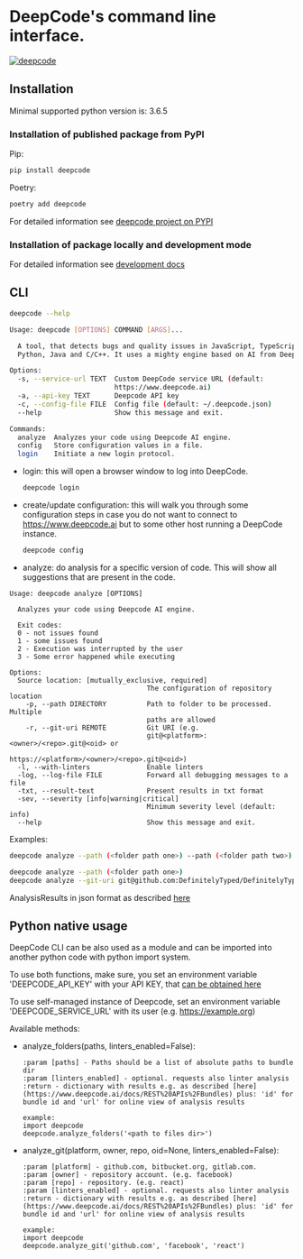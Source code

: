 # DeepCode's command line interface.

[![deepcode](https://www.deepcoded.com/api/gh/badge?key=eyJhbGciOiJIUzI1NiIsInR5cCI6IkpXVCJ9.eyJwbGF0Zm9ybTEiOiJnaCIsIm93bmVyMSI6IkRlZXBDb2RlQUkiLCJyZXBvMSI6ImNsaSIsImluY2x1ZGVMaW50IjpmYWxzZSwiYXV0aG9ySWQiOjczLCJpYXQiOjE1OTUzMTc1NTd9.MXYODUUN6cGSWEHQ4RSMEK7toqu-X7FDo41o4CfaMu0)](https://www.deepcoded.com/app/gh/DeepCodeAI/cli/_/dashboard?utm_content=gh%2FDeepCodeAI%2Fcli)

## Installation

Minimal supported python version is: 3.6.5

### Installation of published package from PyPI

Pip:
```bash
pip install deepcode
```

Poetry:
```bash
poetry add deepcode
```

For detailed information see [deepcode project on PYPI](https://pypi.org/project/deepcode/)

### Installation of package locally and development mode

For detailed information see [development docs](https://github.com/DeepCodeAI/cli/blob/master/docs/Development.md)


## CLI

```bash
deepcode --help

Usage: deepcode [OPTIONS] COMMAND [ARGS]...

  A tool, that detects bugs and quality issues in JavaScript, TypeScript,
  Python, Java and C/C++. It uses a mighty engine based on AI from Deepcode.

Options:
  -s, --service-url TEXT  Custom DeepCode service URL (default:
                          https://www.deepcode.ai)
  -a, --api-key TEXT      Deepcode API key
  -c, --config-file FILE  Config file (default: ~/.deepcode.json)
  --help                  Show this message and exit.

Commands:
  analyze  Analyzes your code using Deepcode AI engine.
  config   Store configuration values in a file.
  login    Initiate a new login protocol.
```


- login: this will open a browser window to log into DeepCode.
  ```bash
  deepcode login
  ```
- create/update configuration: this will walk you through some configuration steps in case you do not want to connect to
  https://www.deepcode.ai but to some other host running a DeepCode instance.
  ```bash
  deepcode config
  ```
- analyze: do analysis for a specific version of code. This will show all suggestions that are present in the code.

```
Usage: deepcode analyze [OPTIONS]

  Analyzes your code using Deepcode AI engine.

  Exit codes:
  0 - not issues found
  1 - some issues found
  2 - Execution was interrupted by the user
  3 - Some error happened while executing

Options:
  Source location: [mutually_exclusive, required]
                                  The configuration of repository location
    -p, --path DIRECTORY          Path to folder to be processed. Multiple
                                  paths are allowed
    -r, --git-uri REMOTE          Git URI (e.g.
                                  git@<platform>:<owner>/<repo>.git@<oid> or
                                  https://<platform>/<owner>/<repo>.git@<oid>)
  -l, --with-linters              Enable linters
  -log, --log-file FILE           Forward all debugging messages to a file
  -txt, --result-text             Present results in txt format
  -sev, --severity [info|warning|critical]
                                  Minimum severity level (default: info)
  --help                          Show this message and exit.
```

Examples:

```bash
deepcode analyze --path (<folder path one>) --path (<folder path two>) --with-linters --log-file=~/.deepcode.log -txt --severity warning

deepcode analyze --path (<folder path one>)
deepcode analyze --git-uri git@github.com:DefinitelyTyped/DefinitelyTyped.git --with-linters
```

AnalysisResults in json format as described [here](https://www.deepcode.ai/docs/REST%20APIs%2FBundles)

## Python native usage

DeepCode CLI can be also used as a module and can be imported into another python code with python import system.

To use both functions, make sure, you set an environment variable 'DEEPCODE_API_KEY' with your API KEY, that [can be obtained here](https://www.deepcode.ai/app/~platform/account)

To use self-managed instance of Deepcode, set an environment variable 'DEEPCODE_SERVICE_URL' with its user (e.g. https://example.org)

Available methods:

- analyze_folders(paths, linters_enabled=False):

  ````
  :param [paths] - Paths should be a list of absolute paths to bundle dir
  :param [linters_enabled] - optional. requests also linter analysis
  :return - dictionary with results e.g. as described [here](https://www.deepcode.ai/docs/REST%20APIs%2FBundles) plus: 'id' for bundle id and 'url' for online view of analysis results

  example:
  import deepcode
  deepcode.analyze_folders('<path to files dir>')
  ````

- analyze_git(platform, owner, repo, oid=None, linters_enabled=False):

  ````
  :param [platform] - github.com, bitbucket.org, gitlab.com.
  :param [owner] - repository account. (e.g. facebook)
  :param [repo] - repository. (e.g. react)
  :param [linters_enabled] - optional. requests also linter analysis
  :return - dictionary with results e.g. as described [here](https://www.deepcode.ai/docs/REST%20APIs%2FBundles) plus: 'id' for bundle id and 'url' for online view of analysis results

  example:
  import deepcode
  deepcode.analyze_git('github.com', 'facebook', 'react')
  ````
